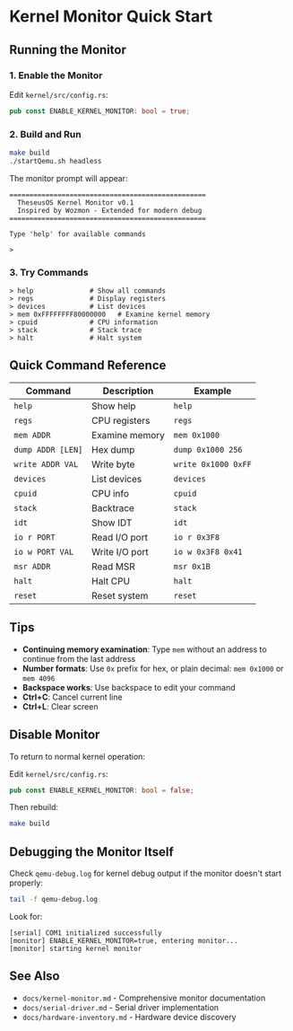 # Kernel Monitor Quick Start

## Running the Monitor

### 1. Enable the Monitor

Edit `kernel/src/config.rs`:
```rust
pub const ENABLE_KERNEL_MONITOR: bool = true;
```

### 2. Build and Run

```bash
make build
./startQemu.sh headless
```

The monitor prompt will appear:
```
=================================================
  TheseusOS Kernel Monitor v0.1
  Inspired by Wozmon - Extended for modern debug
=================================================

Type 'help' for available commands

> 
```

### 3. Try Commands

```
> help              # Show all commands
> regs              # Display registers
> devices           # List devices
> mem 0xFFFFFFFF80000000   # Examine kernel memory
> cpuid             # CPU information
> stack             # Stack trace
> halt              # Halt system
```

## Quick Command Reference

| Command | Description | Example |
|---------|-------------|---------|
| `help` | Show help | `help` |
| `regs` | CPU registers | `regs` |
| `mem ADDR` | Examine memory | `mem 0x1000` |
| `dump ADDR [LEN]` | Hex dump | `dump 0x1000 256` |
| `write ADDR VAL` | Write byte | `write 0x1000 0xFF` |
| `devices` | List devices | `devices` |
| `cpuid` | CPU info | `cpuid` |
| `stack` | Backtrace | `stack` |
| `idt` | Show IDT | `idt` |
| `io r PORT` | Read I/O port | `io r 0x3F8` |
| `io w PORT VAL` | Write I/O port | `io w 0x3F8 0x41` |
| `msr ADDR` | Read MSR | `msr 0x1B` |
| `halt` | Halt CPU | `halt` |
| `reset` | Reset system | `reset` |

## Tips

- **Continuing memory examination**: Type `mem` without an address to continue from the last address
- **Number formats**: Use `0x` prefix for hex, or plain decimal: `mem 0x1000` or `mem 4096`
- **Backspace works**: Use backspace to edit your command
- **Ctrl+C**: Cancel current line
- **Ctrl+L**: Clear screen

## Disable Monitor

To return to normal kernel operation:

Edit `kernel/src/config.rs`:
```rust
pub const ENABLE_KERNEL_MONITOR: bool = false;
```

Then rebuild:
```bash
make build
```

## Debugging the Monitor Itself

Check `qemu-debug.log` for kernel debug output if the monitor doesn't start properly:

```bash
tail -f qemu-debug.log
```

Look for:
```
[serial] COM1 initialized successfully
[monitor] ENABLE_KERNEL_MONITOR=true, entering monitor...
[monitor] starting kernel monitor
```

## See Also

- `docs/kernel-monitor.md` - Comprehensive monitor documentation
- `docs/serial-driver.md` - Serial driver implementation
- `docs/hardware-inventory.md` - Hardware device discovery

